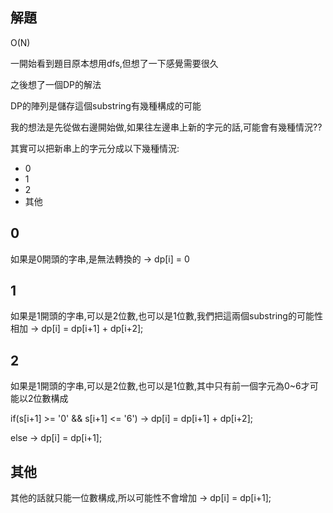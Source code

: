 ## 解題
O(N)

一開始看到題目原本想用dfs,但想了一下感覺需要很久

之後想了一個DP的解法

DP的陣列是儲存這個substring有幾種構成的可能

我的想法是先從做右邊開始做,如果往左邊串上新的字元的話,可能會有幾種情況??

其實可以把新串上的字元分成以下幾種情況:

* 0
* 1
* 2
* 其他

## 0

如果是0開頭的字串,是無法轉換的 -> dp[i] = 0

## 1

如果是1開頭的字串,可以是2位數,也可以是1位數,我們把這兩個substring的可能性相加 -> dp[i] = dp[i+1] + dp[i+2];

## 2

如果是1開頭的字串,可以是2位數,也可以是1位數,其中只有前一個字元為0~6才可能以2位數構成

if(s[i+1] >= '0' && s[i+1] <= '6') -> dp[i] = dp[i+1] + dp[i+2];

else -> dp[i] = dp[i+1];

## 其他

其他的話就只能一位數構成,所以可能性不會增加 -> dp[i] = dp[i+1];